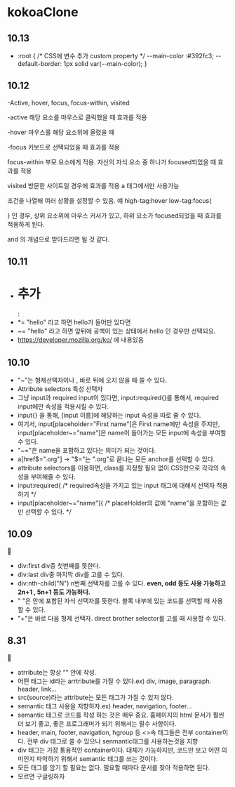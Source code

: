 # kokoaClone

## 10.13 
- :root { /* CSS에 변수 추가 custom property */
                --main-color :#392fc3;
                --default-border: 1px solid var(--main-color);
            }

## 10.12
-Active, hover, focus, focus-within, visited

-active 해당 요소를 마우스로 클릭했을 때 효과를 적용

-hover 마우스를 해당 요소위에 올렸을 때 

-focus 키보드로 선택되었을 때 효과를 적용

focus-within 부모 요소에게 적용. 자신의 자식 요소 중 하나가 focused되었을 때 효과를 적용

visited 방문한 사이트일 경우에 효과를 적용 a 태그에서만 사용가능

조건을 나열해 여러 상황을 설정할 수 있음.
예 high-tag:hover low-tag:focus{

}
인 경우, 상위 요소위에 마우스 커서가 있고, 하위 요소가 focused되었을 때 효과를 적용하게 된다.

and 의 개념으로 받아드리면 될 것 같다.

## 10.11
- <h1>추가</h1>: 
- *= "hello" 라고 하면 hello가 들어만 있다면 
- ~= "hello" 라고 하면 앞뒤에 공백이 있는 상태에서 hello 인 경우만 선택되요.
- https://developer.mozilla.org/ko/ 에 내용있음
## 10.10
- "~"는 형제선택자이나 , 바로 뒤에 오지 않을 때 쓸 수 있다.
- Attribute selectors 특성 선택자
- 그냥 input과 required input이 있다면, input:required{}를 통해서, required input에만 속성을 적용시킬 수 있다.
- input{} 을 통해, [input 이름]에 해당하는 input 속성을 따로 줄 수 있다.
- 여기서, input[placeholder="First name"]은 First name에만 속성을 주지만, input[placeholder~="name"]은 name이 들어가는 모든 input에 속성을 부여할 수 있다.
- "~="은 name을 포함하고 있다는 의미가 되는 것이다.
- a[href$=".org"] → "$="는 ".org"로 끝나는 모든 anchor를 선택할 수 있다.
- attribute selectors를 이용하면, class를 지정할 필요 없이 CSS만으로 각각의 속성을 부여해줄 수 있다.
- input:required{ /* required속성을 가지고 있는 input 태그에 대해서 선택자 적용하기 */
- input[placeholder~="name"]{ /* placeHolder의 값에 "name"을 포함하는 값만 선택할 수 있다. */



## 10.09
🌼
- div:first div중 첫번째를 뜻한다.
- div:last div중 마지막 div를 고를 수 있다.
- div:nth-child("N") n번째 선택자를 고를 수 있다. <strong>even, odd 등도 사용 가능하고 2n+1 , 5n+1 등도 가능하다.</strong>
- " "은 안에 포함된 자식 선택자를 뜻한다. 블록 내부에 있는 코드를 선택할 때 사용할 수 있다.
- "+"은 바로 다음 형제 선택자. direct brother selector를 고를 때 사용할 수 있다.

## 8.31
🌼
- atrribute는 항상 "" 안에 작성.
- 어떤 태그는 id라는 arrtribute를 가질 수 있다.ex) div, image, paragraph. header, link...
- src(source)라는 attribute는 모든 태그가 가질 수 있지 않다.
- semantic 태그 사용을 지향하자.ex) header, navigation, footer...
- semantic 태그로 코드를 작성 하는 것은 매우 중요. 홈페이지의 html 문서가 훨씬 더 보기 좋고, 좋은
프로그래머가 되기 위해서는 필수 사항이다.
- header, main, footer, navigation, hgroup 등 <>속 태그들은 전부 container이다. 전부 div 태그로 쓸 수 있으나 senmantic태그를 사용하는것을 지향
- div 태그는 가장 통용적인 container이다. 대체가 가능하지만, 코드만 보고 어떤 의미인지 파악하기 위해서 semantic 태그를 쓰는 것이다.
- 모든 태그를 암기 할 필요는 없다. 필요할 때마다 문서를 찾아 적용하면 된다.
- 모르면 구글링하자

